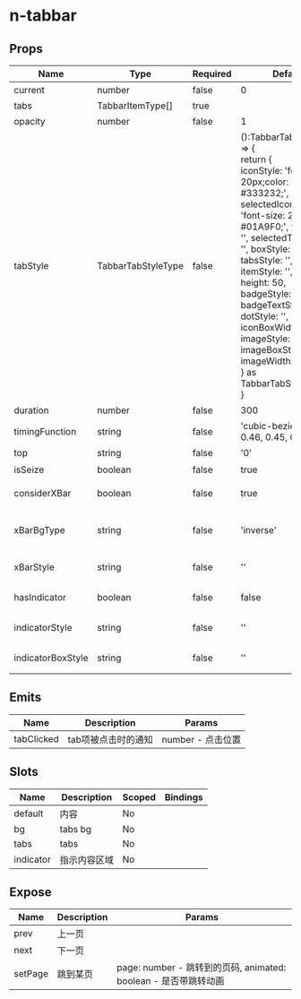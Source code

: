 # n-tabbar

## Props
| Name | Type | Required | Default | Description | Choices |
| --- | --- | --- | --- | --- | --- |
| current | number | false | 0 | 当前位置 |  | 
| tabs | TabbarItemType[] | true |  | tabs |  | 
| opacity | number | false | 1 | 组件透明度 |  | 
| tabStyle | TabbarTabStyleType | false | ():TabbarTabStyleType => {<br>        return {<br>            iconStyle: 'font-size: 20px;color: #333232;', selectedIconStyle: 'font-size: 20px;color: #01A9F0;', titleStyle: '', selectedTitleStyle: '', boxStyle: '', tabsStyle: '', itemStyle: '',<br>            height: 50, badgeStyle: '', badgeTextStyle: '', dotStyle: '', iconBoxWidth: '46px', imageStyle: '', imageBoxStyle: '', imageWidthXBar: false<br>        } as TabbarTabStyleType<br>    } | tabs的样式配置 |  | 
| duration | number | false | 300 | 动画周期 |  | 
| timingFunction | string | false | 'cubic-bezier(0.25, 0.46, 0.45, 0.94)' | 动画函数 |  | 
| top | string | false | '0' | 顶部定位 |  | 
| isSeize | boolean | false | true | 是否占位 | true, false | 
| considerXBar | boolean | false | true | 是否考虑底部安全区 | true, false | 
| xBarBgType | string | false | 'inverse' | 底部安全区的背景色主题 | white,black,transparent,nav,default,primary,success,warning,error,custom,link,light,middle,dark,inverse,page,hover,hover-dark,mask,mask-dark,text,text-second,text-third,text-forth,text-inverse,text-place,text-disabled,border,border-light,border-middle,border-dark,none,gradient | 
| xBarStyle | string | false | '' | 底部安全区的样式 |  | 
| hasIndicator | boolean | false | false | 是否包含指示内容 | true, false | 
| indicatorStyle | string | false | '' | 指示内容的样式 |  | 
| indicatorBoxStyle | string | false | '' | 指示内容的外层样式 |  | 

## Emits
| Name | Description | Params |
| --- | --- | --- | 
| tabClicked | tab项被点击时的通知 | number - 点击位置 |

## Slots
| Name | Description | Scoped | Bindings |
| --- | --- | --- | --- |
| default | 内容 | No |  |
| bg | tabs bg | No |  |
| tabs | tabs | No |  |
| indicator | 指示内容区域 | No |  |

## Expose
| Name | Description | Params |
| --- | --- | --- |
| prev | 上一页 |  |
| next | 下一页 |  |
| setPage | 跳到某页 | page: number - 跳转到的页码, animated: boolean - 是否带跳转动画 |


